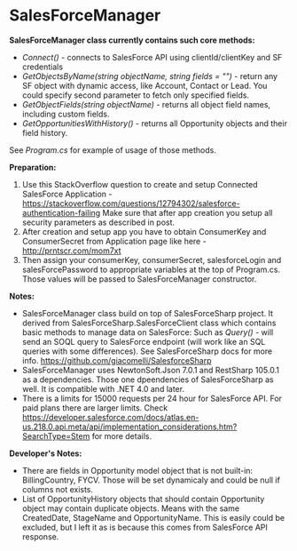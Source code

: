 # SalesForceManager

**SalesForceManager class currently contains such core methods:**
- *Connect()* - connects to SalesForce API using clientId/clientKey and SF credentials
- *GetObjectsByName(string objectName, string fields = "")* - return any SF object with dynamic access, like Account, Contact or Lead. You could specify second parameter to fetch only specified fields.
- *GetObjectFields(string objectName)* - returns all object field names, including custom fields. 
- *GetOpportunitiesWithHistory()* - returns all Opportunity objects and their field history.

See *Program.cs* for example of usage of those methods.

**Preparation:**
1. Use this StackOverflow question to create and setup Connected SalesForce Application - https://stackoverflow.com/questions/12794302/salesforce-authentication-failing
Make sure that after app creation you setup all security parameters as described in post. 
2. After creation and setup app you have to obtain ConsumerKey and ConsumerSecret from Application page like here -  http://prntscr.com/mom7xt
3. Then assign your consumerKey, consumerSecret, salesforceLogin and salesForcePassword to appropriate variables at the top of Program.cs. Those values will be passed to SalesForceManager constructor.

**Notes:**
- SalesForceManager class build on top of SalesForceSharp project. It derived from SalesForceSharp.SalesForceClient class which contains basic methods to manage data on SalesForce:
Such as *Query()* - will send an SOQL query to SalesForce endpoint (will work like an SQL queries with some differences). See SalesForceSharp docs for more info. https://github.com/giacomelli/SalesforceSharp
- SalesForceManager uses NewtonSoft.Json 7.0.1 and RestSharp 105.0.1 as a dependencies. Those one dpeendencies of SalesForceSharp as well. 
It is compatible with .NET 4.0 and later.
- There is a limits for 15000 requests per 24 hour for SalesForce API. For paid plans there are larger limits. Check https://developer.salesforce.com/docs/atlas.en-us.218.0.api.meta/api/implementation_considerations.htm?SearchType=Stem
for more details.

**Developer's Notes:**
- There are fields in Opportunity model object that is not built-in: BillingCountry, FYCV. Those will be set dynamicaly and could be null if columns not exists.
- List of OpportunityHistory objects that should contain Opportunity object may contain duplicate objects. Means with the same CreatedDate, StageName and OpportunityName. This is easily could be excluded, but I left it as is
because this comes from SalesForce API response.
